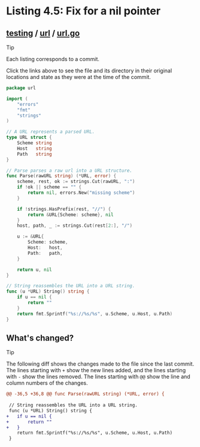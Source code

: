 # Listing 4.5: Fix for a nil pointer

## [testing](https://github.com/inancgumus/gobyexample/blob/44abccf01896fa21de5c07ce990a7d5503d85b1a/testing) / [url](https://github.com/inancgumus/gobyexample/blob/44abccf01896fa21de5c07ce990a7d5503d85b1a/testing/url) / [url.go](https://github.com/inancgumus/gobyexample/blob/44abccf01896fa21de5c07ce990a7d5503d85b1a/testing/url/url.go)

> [!TIP]
> Each listing corresponds to a commit.
>
> Click the links above to see the file and its directory in their original locations and state as they were at the time of the commit.

```go
package url

import (
	"errors"
	"fmt"
	"strings"
)

// A URL represents a parsed URL.
type URL struct {
	Scheme string
	Host   string
	Path   string
}

// Parse parses a raw url into a URL structure.
func Parse(rawURL string) (*URL, error) {
	scheme, rest, ok := strings.Cut(rawURL, ":")
	if !ok || scheme == "" {
		return nil, errors.New("missing scheme")
	}

	if !strings.HasPrefix(rest, "//") {
		return &URL{Scheme: scheme}, nil
	}
	host, path, _ := strings.Cut(rest[2:], "/")

	u := &URL{
		Scheme: scheme,
		Host:   host,
		Path:   path,
	}

	return u, nil
}

// String reassembles the URL into a URL string.
func (u *URL) String() string {
	if u == nil {
		return ""
	}
	return fmt.Sprintf("%s://%s/%s", u.Scheme, u.Host, u.Path)
}
```

## What's changed?

> [!TIP]
> The following diff shows the changes made to the file since the last commit.
> The lines starting with `+` show the new lines added, and the lines starting with `-` show the lines removed.
> The lines starting with `@@` show the line and column numbers of the changes.

```diff
@@ -36,5 +36,8 @@ func Parse(rawURL string) (*URL, error) {
 
 // String reassembles the URL into a URL string.
 func (u *URL) String() string {
+	if u == nil {
+		return ""
+	}
 	return fmt.Sprintf("%s://%s/%s", u.Scheme, u.Host, u.Path)
 }
```

